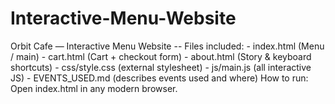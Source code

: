 # Interactive-Menu-Website
Orbit Cafe — Interactive Menu Website --  Files included: - index.html (Menu / main) - cart.html (Cart + checkout form) - about.html (Story &amp; keyboard shortcuts) - css/style.css (external stylesheet) - js/main.js (all interactive JS) - EVENTS_USED.md (describes events used and where)  How to run: Open index.html in any modern browser. 
